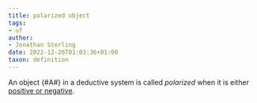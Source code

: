 ```yaml
---
title: polarized object
tags:
- uf
author:
- Jonathan Sterling
date: 2022-12-26T01:03:36+01:00
taxon: definition
---
```


An object {#A#} in a deductive system is called *polarized* when it is either [positive or negative](dpl-0005).
